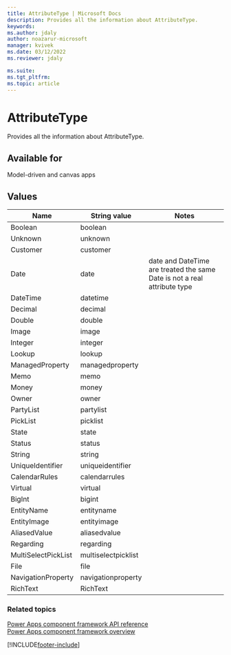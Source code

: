 ```yaml
---
title: AttributeType | Microsoft Docs
description: Provides all the information about AttributeType.
keywords:
ms.author: jdaly
author: noazarur-microsoft
manager: kvivek
ms.date: 03/12/2022
ms.reviewer: jdaly

ms.suite:
ms.tgt_pltfrm:
ms.topic: article
---
```


# AttributeType

Provides all the information about AttributeType.

## Available for

Model-driven and canvas apps

## Values

| Name                | String value        | Notes                                                                    |
| ------------------- | ------------------- | ------------------------------------------------------------------------ |
| Boolean             | boolean             |
| Unknown             | unknown             |                                                                          |
| Customer            | customer            |                                                                          |
| Date                | date                | date and DateTime are treated the same Date is not a real attribute type |
| DateTime            | datetime            |                                                                          |
| Decimal             | decimal             |                                                                          |
| Double              | double              |                                                                          |
| Image               | image               |                                                                          |
| Integer             | integer             |                                                                          |
| Lookup              | lookup              |                                                                          |
| ManagedProperty     | managedproperty     |                                                                          |
| Memo                | memo                |                                                                          |
| Money               | money               |                                                                          |
| Owner               | owner               |                                                                          |
| PartyList           | partylist           |                                                                          |
| PickList            | picklist            |                                                                          |
| State               | state               |                                                                          |
| Status              | status              |                                                                          |
| String              | string              |                                                                          |
| UniqueIdentifier    | uniqueidentifier    |                                                                          |
| CalendarRules       | calendarrules       |                                                                          |
| Virtual             | virtual             |                                                                          |
| BigInt              | bigint              |                                                                          |
| EntityName          | entityname          |                                                                          |
| EntityImage         | entityimage         |                                                                          |
| AliasedValue        | aliasedvalue        |                                                                          |
| Regarding           | regarding           |                                                                          |
| MultiSelectPickList | multiselectpicklist |                                                                          |
| File                | file                |                                                                          |
| NavigationProperty  | navigationproperty  |                                                                          |
| RichText            | RichText            |                                                                          |

### Related topics

[Power Apps component framework API reference](../reference/index.md)<br/>
[Power Apps component framework overview](../overview.md)

[!INCLUDE[footer-include](../../../includes/footer-banner.md)]
